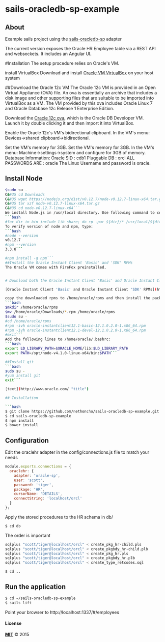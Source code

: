 # sails-oracledb-sp-example

## About
Example sails project using the [sails-oracledb-sp](https://github.com/Buto/sails-oracledb-sp) adapter

The current version exposes the Oracle HR Employee table via a REST API and websockets.
It includes an Angular UI.


#Installation
The setup procedure relies on Oracle's VM.

install VirtualBox
Download and install [Oracle VM VirtualBox](http://www.oracle.com/technetwork/server-storage/virtualbox/downloads/index.html "download VirtualBox") on your host system

##Download the Oracle 12c VM
The Oracle 12c VM is provided in an Open Virtual Appliance (OVA) file.  An ova is essentially an archive that includes a disk image and other supporting files that are suitable to be imported into VirtualBox as a VM.  The VM provided by this ova includes Oracle Linux 7 and Oracle Database 12c Release 1 Enterprise Edition.

Download the [Oracle 12c ova](http://www.oracle.com/technetwork/database/enterprise-edition/databaseappdev-vm-161299.html "Oracle DB Developer VM"), which is the Oracle DB Developer VM. Launch it by double clicking it and then import it into VirtualBox.

Enable the Oracle 12c's VM's bidirectional clipboard. In the VM's menu: Devices->shared clipboard->bidirectional.

Set the VM's memory for 3GB. Set the VM's memory for 3GB. In the VM's menu: Machine->settings->system and configure for 3GB of memory.
Database Information:
Oracle SID    : cdb1
Pluggable DB  : orcl
ALL PASSWORDS ARE : oracle
The Linux Username and password is oracle.

## Install Node

```bash
$sudo su -
C&#35 cd Downloads
C&#35 wget https://nodejs.org/dist/v0.12.7/node-v0.12.7-linux-x64.tar.gz
C&#35 tar xzf node-v0.12.7-linux-x64.tar.gz
C&#35 cd node-v0.12.7-linux-x64```
We install Node.js in /usr/local directory. Use following command to copy the files to appropriate sub-directotories in /usr/local:
```bash
#for dir in bin include lib share; do cp -par ${dir}/* /usr/local/${dir}/; done```
To verify version of node and npm, type:
```bash
#node --version
v0.12.7
#npm --version
3.3.8```

#npm install -g npm```
##Install the Oracle Instant Client 'Basic' and 'SDK' RPMs
The Oracle VM comes with FireFox preinstalled.


# Download both the Oracle Instant Client 'Basic' and Oracle Instant Client 'SDK' RPMs

[Oracle Instant Client 'Basic' and Oracle Instant Client 'SDK' RPMs](http://www.oracle.com/technetwork/topics/linuxx86-64soft-092277.html#ic_x64_inst "download Instant Client RPMs")

copy the downloaded rpms to /home/oracle/rpms and then install the packages as root
```bash
$mkdir /home/oracle/rpms
$mv /home/oracle/Downloads/*.rpm /home/oracle/rpms
$sudo su -
#cd /home/oracle/rpms
#rpm -ivh oracle-instantclient12.1-basic-12.1.0.2.0-1.x86_64.rpm
#rpm -ivh oracle-instantclient12.1-devel-12.1.0.2.0-1.x86_64.rpm
#exit```
Add the following lines to /home/oracle/.bashrc:
```bash
export LD_LIBRARY_PATH=$ORACLE_HOME/lib:$LD_LIBRARY_PATH
export PATH=/opt/node-v4.1.0-linux-x64/bin:$PATH```

##Install git
```bash
sudo su -
#yum install git
exit```

[text](http://www.oracle.com/ "title")

## Installation

```bash
$ git clone https://github.com/nethoncho/sails-oracledb-sp-example.git
$ cd sails-oracledb-sp-example
$ npm install
$ bower install
```

## Configuration

Edit the oraclehr adapter in the config/connections.js file to match your needs

```javascript
module.exports.connections = {
  oraclehr: {
    adapter: 'oracle-sp',
    user: 'scott',
    password: 'tiger',
    package: 'HR',
    cursorName: 'DETAILS',
    connectString: 'localhost/orcl'
  }
};
```

Apply the stored procedures to the HR schema in db/

```bash
$ cd db
```

The order is important

```bash
sqlplus "scott/tiger@localhost/orcl" < create_pkg_hr-child.pls
sqlplus "scott/tiger@localhost/orcl" < create_pkgbdy_hr-child.plb
sqlplus "scott/tiger@localhost/orcl" < create_pkg_hr.pls
sqlplus "scott/tiger@localhost/orcl" < create_pkgbdy_hr.plb
sqlplus "scott/tiger@localhost/orcl" < create_type_retcodes.sql
```

```bash
$ cd ..
```

## Run the application

```bash
$ cd ~/sails-oracledb-sp-example
$ sails lift
```

Point your browser to http://localhost:1337/#/employees

#### License

**[MIT](./LICENSE)**
&copy; 2015
